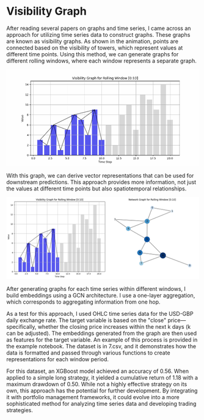 # Visibility Graph

After reading several papers on graphs and time series, I came across an approach for utilizing time series data to construct graphs. These graphs are known as visibility graphs. As shown in the animation, points are connected based on the visibility of towers, which represent values at different time points. Using this method, we can generate graphs for different rolling windows, where each window represents a separate graph.


![Demonstration of the project's key features](https://github.com/btarun13/visibility_graph/blob/feature_build/my_ts_animation.gif)



With this graph, we can derive vector representations that can be used for downstream predictions. This approach provides more information, not just the values at different time points but also spatiotemporal relationships.




![image for project](https://github.com/btarun13/visibility_graph/blob/feature_build/combine_vg_window_10.png)


After generating graphs for each time series within different windows, I build embeddings using a GCN architecture. I use a one-layer aggregation, which corresponds to aggregating information from one hop.

As a test for this approach, I used OHLC time series data for the USD-GBP daily exchange rate. The target variable is based on the "close" price—specifically, whether the closing price increases within the next k days (k can be adjusted). The embeddings generated from the graph are then used as features for the target variable. An example of this process is provided in the example notebook. The dataset is in 7.csv, and it demonstrates how the data is formatted and passed through various functions to create representations for each window period.

For this dataset, an XGBoost model achieved an accuracy of 0.56. When applied to a simple long strategy, it yielded a cumulative return of 1.18 with a maximum drawdown of 0.50. While not a highly effective strategy on its own, this approach has the potential for further development. By integrating it with portfolio management frameworks, it could evolve into a more sophisticated method for analyzing time series data and developing trading strategies.

